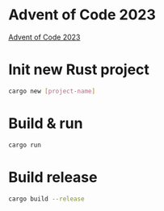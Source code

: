 # Advent of Code 2023
[Advent of Code 2023](https://adventofcode.com/)

# Init new Rust project
```bash
cargo new [project-name]
```

# Build & run
```bash
cargo run
```

# Build release
```bash
cargo build --release
```